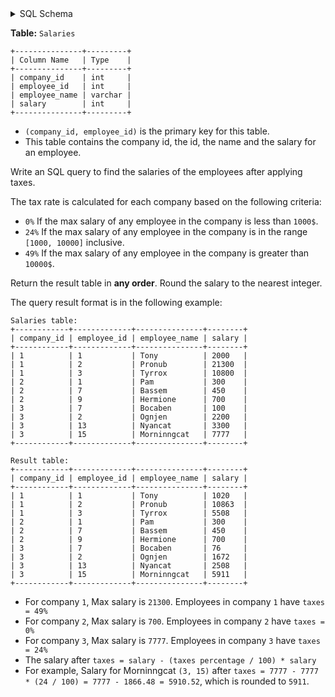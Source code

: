 <details>
<summary> SQL Schema</summary>

```sql
DROP TABLE IF EXISTS Salaries;

CREATE TABLE IF NOT EXISTS
  Salaries (company_id int, employee_id int, employee_name varchar(13), salary int);

INSERT INTO
  Salaries (company_id, employee_id, employee_name, salary)
VALUES
  ('1', '1', 'Tony', '2000'),
  ('1', '2', 'Pronub', '21300'),
  ('1', '3', 'Tyrrox', '10800'),
  ('2', '1', 'Pam', '300'),
  ('2', '7', 'Bassem', '450'),
  ('2', '9', 'Hermione', '700'),
  ('3', '7', 'Bocaben', '100'),
  ('3', '2', 'Ognjen', '2200'),
  ('3', '13', 'Nyancat', '3300'),
  ('3', '15', 'Morninngcat', '7777');
```

</details>

**Table:** `Salaries`

```
+---------------+---------+
| Column Name   | Type    |
+---------------+---------+
| company_id    | int     |
| employee_id   | int     |
| employee_name | varchar |
| salary        | int     |
+---------------+---------+
```

- `(company_id, employee_id)` is the primary key for this table.
- This table contains the company id, the id, the name and the salary for an employee.

Write an SQL query to find the salaries of the employees after applying taxes.

The tax rate is calculated for each company based on the following criteria:

- `0%` If the max salary of any employee in the company is less than `1000$`.
- `24%` If the max salary of any employee in the company is in the range `[1000, 10000]` inclusive.
- `49%` If the max salary of any employee in the company is greater than `10000$`.

Return the result table in **any order**. Round the salary to the nearest integer.

The query result format is in the following example:

```
Salaries table:
+------------+-------------+---------------+--------+
| company_id | employee_id | employee_name | salary |
+------------+-------------+---------------+--------+
| 1          | 1           | Tony          | 2000   |
| 1          | 2           | Pronub        | 21300  |
| 1          | 3           | Tyrrox        | 10800  |
| 2          | 1           | Pam           | 300    |
| 2          | 7           | Bassem        | 450    |
| 2          | 9           | Hermione      | 700    |
| 3          | 7           | Bocaben       | 100    |
| 3          | 2           | Ognjen        | 2200   |
| 3          | 13          | Nyancat       | 3300   |
| 3          | 15          | Morninngcat   | 7777   |
+------------+-------------+---------------+--------+

Result table:
+------------+-------------+---------------+--------+
| company_id | employee_id | employee_name | salary |
+------------+-------------+---------------+--------+
| 1          | 1           | Tony          | 1020   |
| 1          | 2           | Pronub        | 10863  |
| 1          | 3           | Tyrrox        | 5508   |
| 2          | 1           | Pam           | 300    |
| 2          | 7           | Bassem        | 450    |
| 2          | 9           | Hermione      | 700    |
| 3          | 7           | Bocaben       | 76     |
| 3          | 2           | Ognjen        | 1672   |
| 3          | 13          | Nyancat       | 2508   |
| 3          | 15          | Morninngcat   | 5911   |
+------------+-------------+---------------+--------+
```

- For company `1`, Max salary is `21300`. Employees in company `1` have `taxes = 49%`
- For company `2`, Max salary is `700`. Employees in company `2` have `taxes = 0%`
- For company `3`, Max salary is `7777`. Employees in company `3` have `taxes = 24%`
- The salary after `taxes = salary - (taxes percentage / 100) * salary`
- For example, Salary for Morninngcat `(3, 15)` after `taxes = 7777 - 7777 * (24 / 100) = 7777 - 1866.48 = 5910.52`, which is rounded to `5911`.